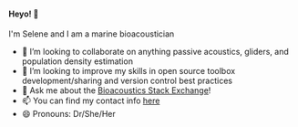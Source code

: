#### Heyo! :ocean:
I'm Selene and I am a marine bioacoustician

- 👯 I’m looking to collaborate on anything passive acoustics, gliders, and population density estimation
- 🤔 I’m looking to improve my skills in open source toolbox development/sharing and version control best practices 
- 💬 Ask me about the [Bioacoustics Stack Exchange](https://bioacoustics.stackexchange.com/)! 
- 📫 You can find my contact info [here](http://sfregosi.github.io)
- 😄 Pronouns: Dr/She/Her
